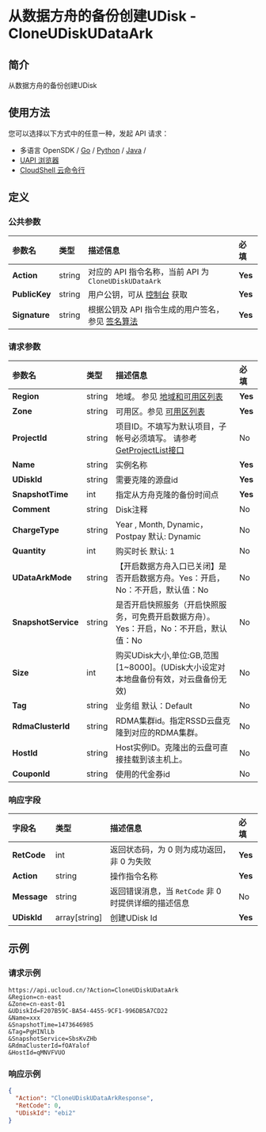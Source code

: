 # 从数据方舟的备份创建UDisk - CloneUDiskUDataArk

## 简介

从数据方舟的备份创建UDisk






## 使用方法

您可以选择以下方式中的任意一种，发起 API 请求：
- 多语言 OpenSDK / [Go](https://github.com/ucloud/ucloud-sdk-go) / [Python](https://github.com/ucloud/ucloud-sdk-python3) / [Java](https://github.com/ucloud/ucloud-sdk-java) /
- [UAPI 浏览器](https://console.ucloud.cn/uapi/detail?id=CloneUDiskUDataArk)
- [CloudShell 云命令行](https://shell.ucloud.cn/)


## 定义

### 公共参数

| 参数名 | 类型 | 描述信息 | 必填 |
|:---|:---|:---|:---|
| **Action**     | string  | 对应的 API 指令名称，当前 API 为 `CloneUDiskUDataArk`                        | **Yes** |
| **PublicKey**  | string  | 用户公钥，可从 [控制台](https://console.ucloud.cn/uapi/apikey) 获取                                             | **Yes** |
| **Signature**  | string  | 根据公钥及 API 指令生成的用户签名，参见 [签名算法](api/summary/signature.md)  | **Yes** |

### 请求参数

| 参数名 | 类型 | 描述信息 | 必填 |
|:---|:---|:---|:---|
| **Region** | string | 地域。 参见 [地域和可用区列表](https://docs.ucloud.cn/api/summary/regionlist) |**Yes**|
| **Zone** | string | 可用区。参见 [可用区列表](https://docs.ucloud.cn/api/summary/regionlist) |**Yes**|
| **ProjectId** | string | 项目ID。不填写为默认项目，子帐号必须填写。 请参考[GetProjectList接口](https://docs.ucloud.cn/api/summary/get_project_list) |No|
| **Name** | string | 实例名称 |**Yes**|
| **UDiskId** | string | 需要克隆的源盘id |**Yes**|
| **SnapshotTime** | int | 指定从方舟克隆的备份时间点 |**Yes**|
| **Comment** | string | Disk注释 |No|
| **ChargeType** | string | Year , Month, Dynamic，Postpay 默认: Dynamic |No|
| **Quantity** | int | 购买时长 默认: 1 |No|
| **UDataArkMode** | string | 【开启数据方舟入口已关闭】是否开启数据方舟。Yes：开启，No：不开启，默认值：No |No|
| **SnapshotService** | string | 是否开启快照服务（开启快照服务，可免费开启数据方舟）。Yes：开启，No：不开启，默认值：No |No|
| **Size** | int | 购买UDisk大小,单位:GB,范围[1\~8000]。(UDisk大小设定对本地盘备份有效，对云盘备份无效) |No|
| **Tag** | string | 业务组 默认：Default |No|
| **RdmaClusterId** | string | RDMA集群id。指定RSSD云盘克隆到对应的RDMA集群。 |No|
| **HostId** | string | Host实例ID。克隆出的云盘可直接挂载到该主机上。 |No|
| **CouponId** | string | 使用的代金券id |No|

### 响应字段

| 字段名 | 类型 | 描述信息 | 必填 |
|:---|:---|:---|:---|
| **RetCode** | int | 返回状态码，为 0 则为成功返回，非 0 为失败 |**Yes**|
| **Action** | string | 操作指令名称 |**Yes**|
| **Message** | string | 返回错误消息，当 `RetCode` 非 0 时提供详细的描述信息 |No|
| **UDiskId** | array[string] | 创建UDisk Id |**Yes**|




## 示例

### 请求示例
    
```
https://api.ucloud.cn/?Action=CloneUDiskUDataArk
&Region=cn-east
&Zone=cn-east-01
&UDiskId=F207B59C-BA54-4455-9CF1-996DB5A7CD22
&Name=xxx
&SnapshotTime=1473646985
&Tag=PgHINlLb
&SnapshotService=SbsKvZHb
&RdmaClusterId=fOAYalof
&HostId=qMNVFVUO
```

### 响应示例
    
```json
{
  "Action": "CloneUDiskUDataArkResponse",
  "RetCode": 0,
  "UDiskId": "ebi2"
}
```





